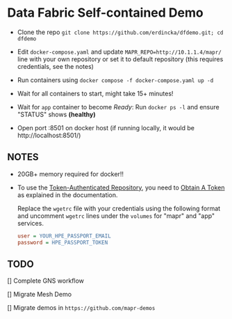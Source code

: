 # Data Fabric Self-contained Demo

- Clone the repo `git clone https://github.com/erdincka/dfdemo.git; cd dfdemo`

- Edit `docker-compose.yaml` and update `MAPR_REPO=http://10.1.1.4/mapr/` line with your own repository or set it to default repository (this requires credentials, see the notes)

- Run containers using `docker compose -f docker-compose.yaml up -d`

- Wait for all containers to start, might take 15+ minutes!

- Wait for `app` container to become *Ready*: Run `docker ps -l` and ensure "STATUS" shows **(healthy)**

- Open port :8501 on docker host (if running locally, it would be http://localhost:8501/)


## NOTES


- 20GB+ memory required for docker!!

- To use the [Token-Authenticated Repository](https://docs.ezmeral.hpe.com/datafabric-customer-managed/710/AdvancedInstallation/Using_Ezmeral_Internet_Repo.html), you need to [Obtain A Token](https://docs.ezmeral.hpe.com/datafabric-customer-managed/710/AdvancedInstallation/Obtaining_a_Token.html) as explained in the documentation.

    Replace the `wgetrc` file with your credentials using the following format and uncomment `wgetrc` lines under the `volumes` for "mapr" and "app" services.


    ```ini
    user = YOUR_HPE_PASSPORT_EMAIL
    password = HPE_PASSPORT_TOKEN
    ```


## TODO

[] Complete GNS workflow

[] Migrate Mesh Demo

[] Migrate demos in `https://github.com/mapr-demos`
